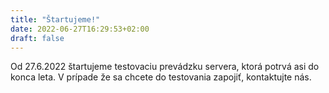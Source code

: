 ```yaml
---
title: "Štartujeme!"
date: 2022-06-27T16:29:53+02:00
draft: false
---
```


Od 27.6.2022 štartujeme testovaciu prevádzku servera, ktorá potrvá asi do konca leta. V prípade že sa chcete do testovania zapojiť, kontaktujte nás.


